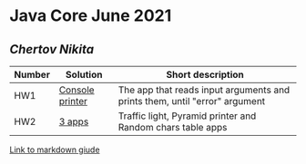# Java Core June 2021

## *Chertov Nikita*

| Number | Solution  | Short description
| --- | --- | --- |
| HW1 | [Console printer](https://github.com/NikolaevArtem/Java_Core_June_2021/tree/feature/ChertovNikita/src/main/java/homework_1) | The app that reads input arguments and prints them, until "error" argument |
| HW2 | [3 apps](https://github.com/NikolaevArtem/Java_Core_June_2021/tree/feature/ChertovNikita/src/main/java/homework_2) | Traffic light, Pyramid printer and Random chars table apps |
[Link to markdown giude](https://github.com/adam-p/markdown-here/wiki/Markdown-Cheatsheet)
